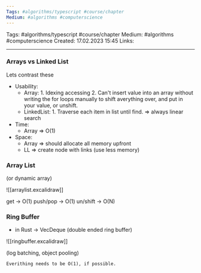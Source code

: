 ```yaml
---
Tags: #algorithms/typescript #course/chapter
Medium: #algorithms #computerscience
---
```

Tags: #algorithms/typescript #course/chapter
Medium: #algorithms #computerscience
Created: 17.02.2023 15:45
Links:
___

### Arrays vs Linked List

Lets contrast these

-   Usability:
	- Array: 
			1. Idexing accessing
			2. Can't insert value into an array without writing the for loops manually to shift averything over, and put in your value, or unshift.
	- LinkedList:
			1. Traverse each item in list until find. => always linear search
-   Time: 
	- Array => O(1)
-   Space:
	- Array => should allocate all memory upfront
	- LL => create node with links (use less memory)

### Array List 
(or dynamic array)

![[arraylist.excalidraw]]

get -> O(1)
push/pop -> O(1)
un/shift -> O(N)

### Ring Buffer
- in Rust -> VecDeque (double ended ring buffer)

![[ringbuffer.excalidraw]]

(log batching, object pooling)

```ad-hint
Everithing needs to be O(1), if possible.
```
